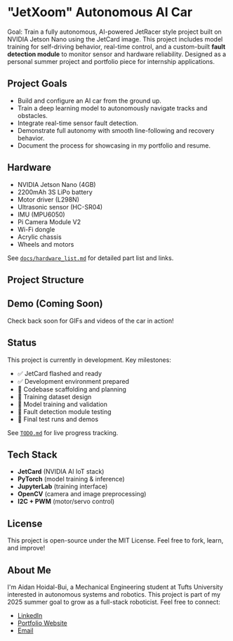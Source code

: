 # "JetXoom" Autonomous AI Car
Goal: Train a fully autonomous, AI-powered JetRacer style project built on NVIDIA Jetson Nano using the JetCard image. This project includes model training for self-driving behavior, real-time control, and a custom-built **fault detection module** to monitor sensor and hardware reliability. Designed as a personal summer project and portfolio piece for internship applications.

## Project Goals
- Build and configure an AI car from the ground up.
- Train a deep learning model to autonomously navigate tracks and obstacles.
- Integrate real-time sensor fault detection.
- Demonstrate full autonomy with smooth line-following and recovery behavior.
- Document the process for showcasing in my portfolio and resume.


## Hardware
- NVIDIA Jetson Nano (4GB)
- 2200mAh 3S LiPo battery
- Motor driver (L298N)
- Ultrasonic sensor (HC-SR04)
- IMU (MPU6050)
- Pi Camera Module V2
- Wi-Fi dongle
- Acrylic chassis 
- Wheels and motors

See [`docs/hardware_list.md`]([docs/hardware_list.md](https://docs.google.com/document/d/17P2p_zScGRy9KwMatDvKX1qE3s3ogGrmhXNLoPHxNAk/edit?tab=t.0)) for detailed part list and links.


## Project Structure




## Demo (Coming Soon)
Check back soon for GIFs and videos of the car in action!


## Status
This project is currently in development. Key milestones:
- ✅ JetCard flashed and ready
- ✅ Development environment prepared
- 🔄 Codebase scaffolding and planning
- 🔄 Training dataset design
- 🔄 Model training and validation
- 🔲 Fault detection module testing
- 🔲 Final test runs and demos

See [`TODO.md`](TODO.md) for live progress tracking.



## Tech Stack
- **JetCard** (NVIDIA AI IoT stack)
- **PyTorch** (model training & inference)
- **JupyterLab** (training interface)
- **OpenCV** (camera and image preprocessing)
- **I2C + PWM** (motor/servo control)



## License
This project is open-source under the MIT License. Feel free to fork, learn, and improve!



## About Me
I'm Aidan Hoidal-Bui, a Mechanical Engineering student at Tufts University interested in autonomous systems and robotics. This project is part of my 2025 summer goal to grow as a full-stack roboticist. Feel free to connect:

- [LinkedIn](https://linkedin.com/in/aidan-hoidal-bui)
- [Portfolio Website](https://aidanhbui.github.io/Website/)
- [Email](mailto:aidan.hoidal_bui@tufts.edu)
